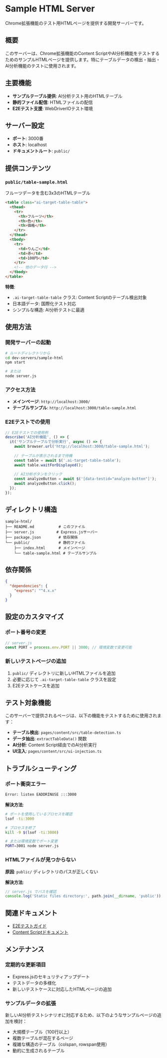 # Sample HTML Server

Chrome拡張機能のテスト用HTMLページを提供する開発サーバーです。

## 概要

このサーバーは、Chrome拡張機能のContent ScriptやAI分析機能をテストするためのサンプルHTMLページを提供します。特にテーブルデータの検出・抽出・AI分析機能のテストに使用されます。

## 主要機能

- **サンプルテーブル提供**: AI分析テスト用のHTMLテーブル
- **静的ファイル配信**: HTMLファイルの配信
- **E2Eテスト支援**: WebDriverIOテスト環境

## サーバー設定

- **ポート**: 3000番
- **ホスト**: localhost
- **ドキュメントルート**: `public/`

## 提供コンテンツ

### `public/table-sample.html`
フルーツデータを含む3x3のHTMLテーブル

```html
<table class="ai-target-table-table">
  <thead>
    <tr>
      <th>フルーツ</th>
      <th>色</th>
      <th>価格</th>
    </tr>
  </thead>
  <tbody>
    <tr>
      <td>りんご</td>
      <td>赤</td>
      <td>100円</td>
    </tr>
    <!-- 他のデータ行 -->
  </tbody>
</table>
```

**特徴**:
- `.ai-target-table-table` クラス: Content Scriptのテーブル検出対象
- 日本語データ: 国際化テスト対応
- シンプルな構造: AI分析テストに最適

## 使用方法

### 開発サーバーの起動

```bash
# ルートディレクトリから
cd dev-servers/sample-html
npm start

# または
node server.js
```

### アクセス方法

- **メインページ**: `http://localhost:3000/`
- **テーブルサンプル**: `http://localhost:3000/table-sample.html`

### E2Eテストでの使用

```typescript
// E2Eテストでの使用例
describe('AI分析機能', () => {
  it('サンプルテーブルで分析実行', async () => {
    await browser.url('http://localhost:3000/table-sample.html');
    
    // テーブルが表示されるまで待機
    const table = await $('.ai-target-table-table');
    await table.waitForDisplayed();
    
    // AI分析ボタンをクリック
    const analyzeButton = await $('[data-testid="analyze-button"]');
    await analyzeButton.click();
  });
});
```

## ディレクトリ構造

```
sample-html/
├── README.md           # このファイル
├── server.js          # Express.jsサーバー
├── package.json        # 依存関係
└── public/             # 静的ファイル
    ├── index.html      # メインページ
    └── table-sample.html # テーブルサンプル
```

## 依存関係

```json
{
  "dependencies": {
    "express": "^4.x.x"
  }
}
```

## 設定のカスタマイズ

### ポート番号の変更

```javascript
// server.js
const PORT = process.env.PORT || 3000; // 環境変数で変更可能
```

### 新しいテストページの追加

1. `public/` ディレクトリに新しいHTMLファイルを追加
2. 必要に応じて `.ai-target-table-table` クラスを設定
3. E2Eテストケースを追加

## テスト対象機能

このサーバーで提供されるページは、以下の機能をテストするために使用されます：

- **テーブル検出**: `pages/content/src/table-detection.ts`
- **データ抽出**: `extractTableData()` 関数
- **AI分析**: Content Script経由でのAI分析実行
- **UI注入**: `pages/content/src/ui-injection.ts`

## トラブルシューティング

### ポート衝突エラー

```bash
Error: listen EADDRINUSE :::3000
```

**解決方法**:
```bash
# ポートを使用しているプロセスを確認
lsof -ti:3000

# プロセスを終了
kill -9 $(lsof -ti:3000)

# または環境変数でポート変更
PORT=3001 node server.js
```

### HTMLファイルが見つからない

**原因**: `public/` ディレクトリのパスが正しくない

**解決方法**:
```javascript
// server.js でパスを確認
console.log('Static files directory:', path.join(__dirname, 'public'));
```

## 関連ドキュメント

- [E2Eテストガイド](../../tests/e2e/README.md)
- [Content Scriptドキュメント](../../pages/content/README.md)

## メンテナンス

### 定期的な更新項目

- Express.jsのセキュリティアップデート
- テストデータの多様化
- 新しいテストケースに対応したHTMLページの追加

### サンプルデータの拡張

新しいAI分析テストシナリオに対応するため、以下のようなサンプルページの追加を検討：

- 大規模テーブル（100行以上）
- 複数テーブルが混在するページ
- 複雑な構造のテーブル（colspan, rowspan使用）
- 動的に生成されるテーブル